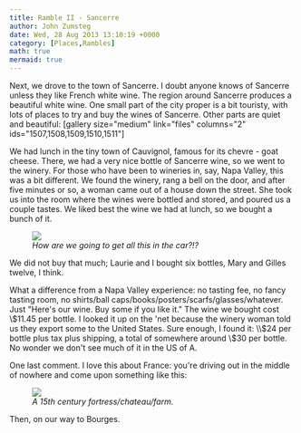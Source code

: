```yaml
---
title: Ramble II - Sancerre
author: John Zumsteg
date: Wed, 28 Aug 2013 13:10:19 +0000
category: [Places,Rambles]
math: true
mermaid: true
---
```

Next, we drove to the town of Sancerre. I doubt anyone knows of Sancerre unless they like French white wine. The region around Sancerre produces a beautiful white wine. One small part of the city proper is a bit touristy, with lots of places to try and buy the wines of Sancerre. Other parts are quiet and beautiful:
[gallery size="medium" link="files" columns="2" ids="1507,1508,1509,1510,1511"]

We had lunch in the tiny town of Cauvignol, famous for its chevre - goat cheese. There, we had a very nice bottle of Sancerre wine, so we went to the winery. For those who have been to wineries in, say, Napa Valley, this was a bit different. We found the winery, rang a bell on the door, and after five minutes or so, a woman came out of a house down the street. She took us into the room where the wines were bottled and stored, and poured us a couple tastes. We liked best the wine we had at lunch, so we bought a bunch of it.

<figure>
	<img src="{{site.url}}/assets/images/2013/08/DSC03889.jpg"/>
	<figcaption><em>How are we going to get all this in the car?!?</em></figcaption>
</figure>


We did not buy that much; Laurie and I bought six bottles, Mary and Gilles twelve, I think.

What a difference from a Napa Valley experience: no tasting fee, no fancy tasting room, no shirts/ball caps/books/posters/scarfs/glasses/whatever. Just "Here's our wine. Buy some if you like it." The wine we bought cost \\$11.45 per bottle. I looked it up on the 'net because the winery woman told us they export some to the United States. Sure enough, I found it: \\$24 per bottle plus tax plus shipping, a total of somewhere around \\$30 per bottle. No wonder we don't see much of it in the US of A.

One last comment. I love this about France: you're driving out in the middle of nowhere and come upon something like this:

<figure>
	<img src="{{site.url}}/assets/images/2013/08/MG_0153.jpg"/>
	<figcaption><em>A 15th century fortress/chateau/farm.</em></figcaption>
</figure>


Then, on our way to Bourges.
